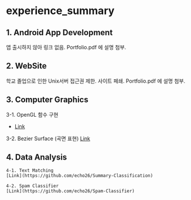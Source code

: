 # experience_summary

## 1. Android App Development

앱 출시하지 않아 링크 없음.
Portfolio.pdf 에 설명 첨부.


## 2. WebSite

학교 졸업으로 인한 Unix서버 접근권 제한. 사이트 페쇄.
Portfolio.pdf 에 설명 첨부.

## 3. Computer Graphics
	
3-1. OpenGL 함수 구현
* [Link](https://github.com/echo26/GraphicUsingCpp)

3-2. Bezier Surface (곡면 표현)
[Link](https://github.com/echo26/Bezier-Surface)

## 4. Data Analysis

	4-1. Text Matching
	[Link](https://github.com/echo26/Summary-Classification)

	4-2. Spam Classifier
	[Link](https://github.com/echo26/Spam-Classifier)
